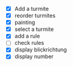 - [X] Add a turmite
- [X] reorder turmites
- [X] painting
- [X] select a turmite
- [X] add a rule
- [ ] check rules
- [X] display blickrichtung
- [X] display number